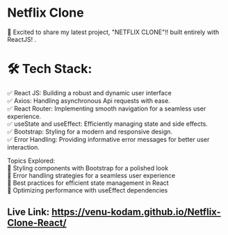 # Netflix Clone
🚀 Excited to share my latest project, "NETFLIX CLONE"!! built entirely with ReactJS! .

# 🛠 Tech Stack:
✅ React JS: Building a robust and dynamic user interface <br>
✅ Axios: Handling asynchronous Api requests with ease. <br>
✅ React Router: Implementing smooth navigation for a seamless user experience. <br>
✅ useState and useEffect: Efficiently managing state and side effects. <br>
✅ Bootstrap: Styling for a modern and responsive design. <br>
✅ Error Handling: Providing informative error messages for better user interaction. <br>

Topics Explored: <br>
🔹 Styling components with Bootstrap for a polished look <br>
🔹 Error handling strategies for a seamless user experience <br>
🔹 Best practices for efficient state management in React <br>
🔹 Optimizing performance with useEffect dependencies <br>

## Live Link: https://venu-kodam.github.io/Netflix-Clone-React/
